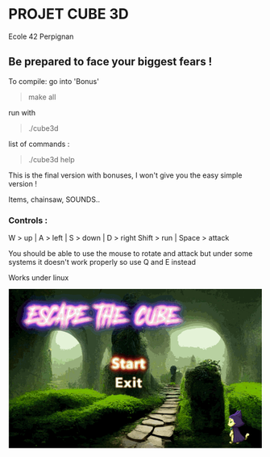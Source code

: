 # PROJET CUBE 3D
Ecole 42 Perpignan

## Be prepared to face your biggest fears !

To compile:
go into 'Bonus'
> make all

run with
> ./cube3d

list of commands :
> ./cube3d help

This is the final version with bonuses, I won't give you the easy simple version !

Items, chainsaw, SOUNDS..

### Controls :
W > up | A > left | S > down | D > right
Shift > run | Space > attack

You should be able to use the mouse to rotate and attack but under some systems it doesn't work properly so use Q and E instead

Works under linux

![til](./cube.gif)
